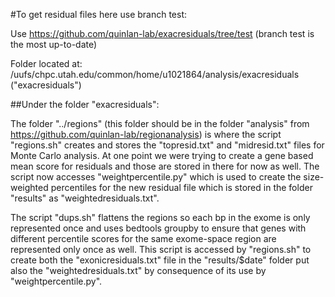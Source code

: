 #To get residual files here use branch test:

Use https://github.com/quinlan-lab/exacresiduals/tree/test (branch test is the most up-to-date)

Folder located at: /uufs/chpc.utah.edu/common/home/u1021864/analysis/exacresiduals ("exacresiduals")

##Under the folder "exacresiduals":

The folder "../regions" (this folder should be in the folder "analysis" from https://github.com/quinlan-lab/regionanalysis) is where the script "regions.sh" creates and stores the "topresid.txt" and "midresid.txt" files for Monte Carlo analysis. At one point we were trying to create a gene based mean score for residuals and those are stored in there for now as well.  The script now accesses "weightpercentile.py" which is used to create the size-weighted percentiles for the new residual file which is stored in the folder "results" as "weightedresiduals.txt".

The script "dups.sh" flattens the regions so each bp in the exome is only represented once and uses bedtools groupby to ensure that genes with different percentile scores for the same exome-space region are represented only once as well.  This script is accessed by "regions.sh" to create both the "exonicresiduals.txt" file in the "results/$date" folder put also the "weightedresiduals.txt" by consequence of its use by "weightpercentile.py".

